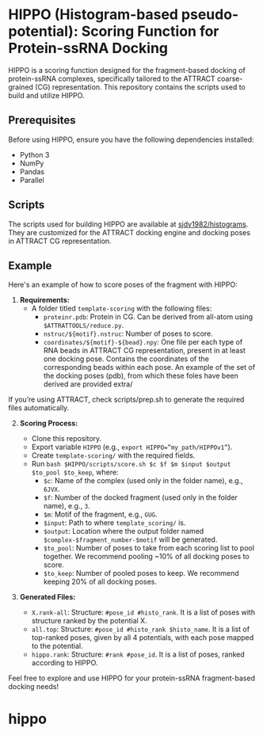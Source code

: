# HIPPO (Histogram-based pseudo-potential): Scoring Function for Protein-ssRNA Docking

HIPPO is a scoring function designed for the fragment-based docking of protein-ssRNA complexes, specifically tailored to the ATTRACT coarse-grained (CG) representation. This repository contains the scripts used to build and utilize HIPPO.

## Prerequisites

Before using HIPPO, ensure you have the following dependencies installed:
- Python 3
- NumPy
- Pandas
- Parallel

## Scripts

The scripts used for building HIPPO are available at [sjdv1982/histograms](https://github.com/sjdv1982/histograms/tree/main). They are customized for the ATTRACT docking engine and docking poses in ATTRACT CG representation.

## Example

Here's an example of how to score poses of the fragment with HIPPO:

1. **Requirements:**
   - A folder titled `template-scoring` with the following files:
     - `proteinr.pdb`: Protein in CG. Can be derived from all-atom using `$ATTRATTOOLS/reduce.py`.
     - `nstruc/${motif}.nstruc`: Number of poses to score.
     - `coordinates/${motif}-${bead}.npy`: One file per each type of RNA beads in ATTRACT CG representation, present in at least one docking pose. Contains the coordinates of the corresponding beads within each pose. An example of the set of the docking poses (pdb), from which these foles have been derived are provided extra/ 

If you’re using ATTRACT, check scripts/prep.sh to generate the required files automatically. 

2. **Scoring Process:**
   - Clone this repository.
   - Export variable `HIPPO` (e.g., `export HIPPO=”my_path/HIPPOv1”`).
   - Create `template-scoring/` with the required fields.
   - Run `bash $HIPPO/scripts/score.sh $c $f $m $input $output $to_pool $to_keep`, where:
     - `$c`: Name of the complex (used only in the folder name), e.g., `6JVX`.
     - `$f`: Number of the docked fragment (used only in the folder name), e.g., `3`.
     - `$m`: Motif of the fragment, e.g., `GUG`.
     - `$input`: Path to where `template_scoring/` is.
     - `$output`: Location where the output folder named `$complex-$fragment_number-$motif` will be generated.
     - `$to_pool`: Number of poses to take from each scoring list to pool together. We recommend pooling ~10% of all docking poses to score.
     - `$to_keep`: Number of pooled poses to keep. We recommend keeping 20% of all docking poses.

3. **Generated Files:**
   - `X.rank-all`: Structure: `#pose_id #histo_rank`. It is a list of poses with structure ranked by the potential X.
   - `all.top`: Structure: `#pose_id #histo_rank $histo_name`. It is a list of top-ranked poses, given by all 4 potentials, with each pose mapped to the potential.
   - `hippo.rank`: Structure: `#rank #pose_id`. It is a list of poses, ranked according to HIPPO.

Feel free to explore and use HIPPO for your protein-ssRNA fragment-based docking needs!
# hippo
